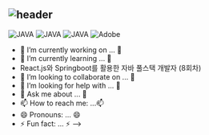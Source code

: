 ![header](https://capsule-render.vercel.app/api?type=waving&color=#7BBDDE&height=200&section=header&text=Hello_SEUNG&fontSize=50&animation=twinkling&textColor=ADD8E6)
-------------------------------------------------------------------------------------------------------------------------------------------------

![JAVA](https://img.shields.io/badge/MYSQL-%238DB3F9?style=${뱃지스타일}&logo=${텍스트}&logoColor=${텍스트색상})
![JAVA](https://img.shields.io/badge/JAVA-%23949AED?style=${뱃지스타일}&logo=${텍스트}&logoColor=${텍스트색상})
![JAVA](https://img.shields.io/badge/HTTP-%23949AED?style=${뱃지스타일}&logo=${텍스트}&logoColor=${텍스트색상})
![Adobe](https://img.shields.io/badge/Adobe-%2388CEF0?style=${뱃지스타일}&logo=${텍스트}&logoColor=${텍스트색상})





- 🔭 I’m currently working on ... 🔭
- 🌱 I’m currently learning ... 🌱
-  React.js와 Springboot를 활용한 자바 풀스택 개발자 (8회차)
- 👯 I’m looking to collaborate on ... 👯
- 🤔 I’m looking for help with ... 🤔
- 💬 Ask me about ... 💬
- 📫 How to reach me: ...📫
- 😄 Pronouns: ... 😄
- ⚡ Fun fact: ... ⚡
-->
